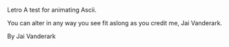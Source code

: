 Letro
A test for animating Ascii.

You can alter in any way you see fit aslong as you credit me, Jai Vanderark.

By Jai Vanderark
